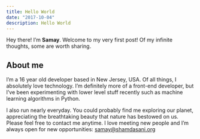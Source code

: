 ```yaml
---
title: Hello World
date: "2017-10-04"
description: Hello World
---
```


Hey there! I’m **Samay**. Welcome to my very first post!
Of my infinite thoughts, some are worth sharing.

## About me

I’m a 16 year old developer based in New Jersey, USA. Of all things, I absolutely love technology. I’m definitely more of a front-end developer, but I’ve been experimenting with lower level stuff recently such as machine learning algorithms in Python.

I also run nearly everyday. You could probably find me exploring our planet, appreciating the breathtaking beauty that nature has bestowed on us.
Please feel free to contact me anytime. I love meeting new people and I’m always open for new opportunities: samay@shamdasani.org
